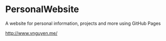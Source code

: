# PersonalWebsite
A website for personal information, projects and more using GitHub Pages

http://www.vnguyen.me/
